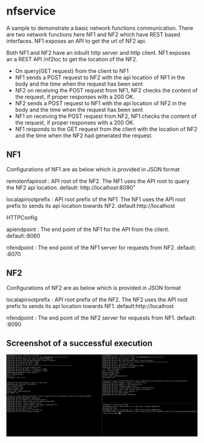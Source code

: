 # nfservice
A sample to demonstrate a basic network functions communication.
There are two network functions here NF1 and NF2 which have REST based 
interfaces. NF1 exposes an API to get the url of NF2 api.

Both NF1 and NF2 have an inbuilt http server and http client.
NF1 exposes an a REST API  /nf2loc to get the location of the NF2.
- On query(GET request) from the client to NF1
- NF1 sends a POST request to NF2 with the api location of NF1 in the body and 
  the time when the request has been sent
- NF2 on receiving the POST request from NF1, NF2 checks the content of the 
  request, if proper responses with a 200 OK.
- NF2 sends a POST request to NF1 with the api location of NF2 in the body and
  the time when the request has been sent
- NF1 on receiving the POST request from NF2, NF1 checks the content of the 
  request, if proper responses with a 200 OK.
- NF1 responds to the GET request from the client with the location of NF2 and 
  the time when the NF2 had generated the request.

## NF1
Configurations of NF1 are as below which is provided in JSON format

remotenfapiroot : API root of the NF2. The NF1 uses the API root to query the
NF2 api location. 
default: http://localhost:8090"

localapirootprefix : API root prefix of the NF1. The NF1 uses the API root prefix
to sends its api location towards NF2. 
default:http://localhost

HTTPConfig

apiendpoint : The end point of the NF1 for the API from the client.
default::8060

nfendpoint : The end point of the NF1 server for requests from NF2.
default: :8070

## NF2
Configurations of NF2 are as below which is provided in JSON format

localapirootprefix : API root prefix of the NF2. The NF2 uses the API root prefix
to sends its api location towards NF1. 
default:http://localhost

nfendpoint : The end point of the NF2 server for requests from NF1.
default: :8090

## Screenshot of a successful execution

![NF_Screeshot](nf_screenshot.JPG)
